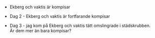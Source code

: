 
* Ekberg och vaktis är kompisar

* Dag 2 - Ekberg och vaktis är fortfarande kompisar

* Dag 3 - jag kom på Ekberg och vaktis tätt omslingrade i städskrubben. Är dem mer än bara kompisar? 
